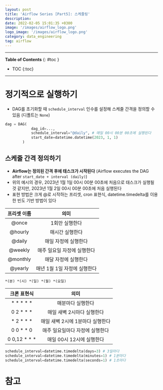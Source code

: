 ```yaml
---
layout: post
title: 'Airflow Series [Part5]: 스케줄링'
description: 
date: 2022-02-05 15:01:35 +0300
image: '/images/airflow_logo.png'
logo_image: '/images/airflow_logo.png'
category: data_engineering
tag: airflow
---
```

---

**Table of Contents**
{: #toc }
*  TOC
{:toc}

---

# 정기적으로 실행하기

- DAG를 초기화할 때 `schedule_interval` 인수를 설정해 스케줄 간격을 정의할 수 있음 (디폴트는 `None`)

```py
dag = DAG(
            dag_id=...,
            schedule_interval="@daily", # 매일 00시 00분 00초에 실행된다
            start_date=datetime.datetime(2023, 1, 1)
        )
```

## 스케줄 간격 정의하기

- **Airflow는 정의된 간격 후에 태스크가 시작된다** (Airflow executes the DAG after `start_date + interval (daily)`)
- 위의 예시의 경우, 2023년 1월 1일 00시 00분 00초에 처음으로 태스크가 실행될 것 같지만, 2023년 1월 2일 00시 00분 00초에 처음 실행된다
- 표현 방법은 크게 @로 시작하는 프리셋, cron 표현식, datetime.timedelta를 이용한 빈도 기반 방법이 있다 

|프리셋 이름|의미|
|:------:|:---:|
|@once|1회만 실행한다|
|@hourly|매시간 실행한다|
|@daily|매일 자정에 실행한다|
|@weekly|매주 일요일 자정에 실행한다|
|@monthly|매달 자정에 실행한다|
|@yearly|매년 1월 1일 자정에 실행한다|


```
*(분) *(시) *(일) *(월) *(요일)
```


|크론 표현식|의미|
|:------:|:---:|
|* * * * *|매분마다 실행한다
|0 2 * * *|매일 새벽 2시마다 실행한다|
|* 2 * * *|매일 새벽 2시에 1분마다 실행한다|
|0 0 * * 0|매주 일요일마다 자정에 실행한다|
|0 0,12 * * *|매일 00시 12시에 실행한다|

```py
schedule_interval=datetime.timedelta(days=3) # 3일마다
schedule_interval=datetime.timedelta(minutes=1) # 1분마다
schedule_interval=datetime.timedelta(seconds=1) # 1초마다
```


# 참고
